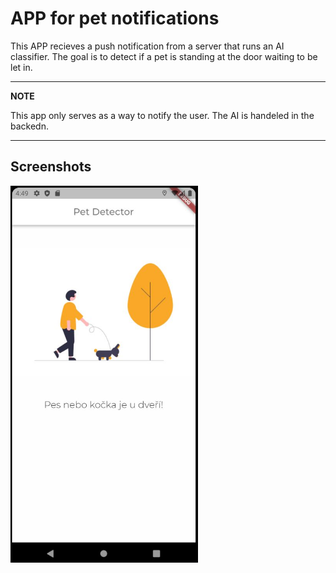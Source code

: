 # APP for pet notifications

This APP recieves a push notification from a server that runs an AI classifier. The goal is to detect if a pet is standing at the door waiting to be let in. 

---
**NOTE**

This app only serves as a way to notify the user. The AI is handeled in the backedn.

---

## Screenshots
<div style="flex">
<img src="https://github.com/Tomaslapes/pet_detect/blob/main/screenshot.jpg" alt="drawing" width="300"/>
</div>
